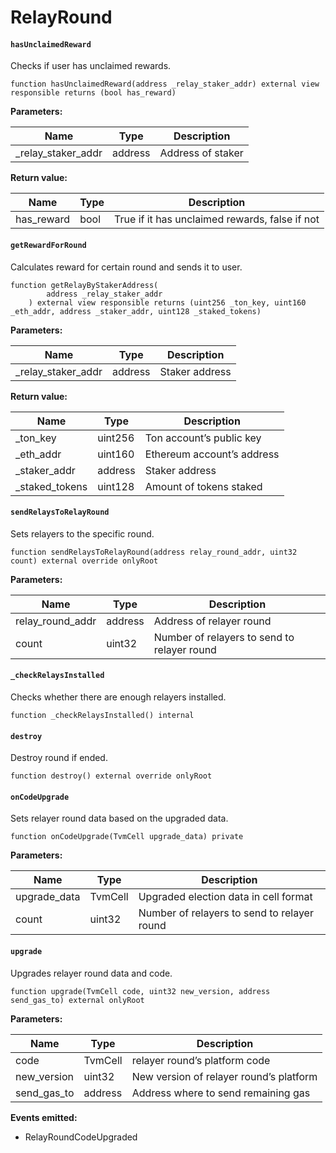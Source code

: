 # RelayRound

#### **`hasUnclaimedReward`**

Checks if user has unclaimed rewards. 

```
function hasUnclaimedReward(address _relay_staker_addr) external view responsible returns (bool has_reward)
```

**Parameters:**

| Name               | Type    | Description       |
|--------------------|---------|-------------------|
| _relay_staker_addr | address | Address of staker |

**Return value:**

| Name       | Type | Description                                    |
|------------|------|------------------------------------------------|
| has_reward | bool | True if it has unclaimed rewards, false if not |

#### **`getRewardForRound`**

Calculates reward for certain round and sends it to user.

```
function getRelayByStakerAddress(
        address _relay_staker_addr
    ) external view responsible returns (uint256 _ton_key, uint160 _eth_addr, address _staker_addr, uint128 _staked_tokens)
```

**Parameters:**

| Name               | Type    | Description    |
|--------------------|---------|----------------|
| _relay_staker_addr | address | Staker address |

**Return value:**

| Name           | Type    | Description                |
|----------------|---------|----------------------------|
| _ton_key       | uint256 | Ton account’s public key   |
| _eth_addr      | uint160 | Ethereum account’s address |
| _staker_addr   | address | Staker address             |
| _staked_tokens | uint128 | Amount of tokens staked    |

#### **`sendRelaysToRelayRound`**

Sets relayers to the specific round.

```
function sendRelaysToRelayRound(address relay_round_addr, uint32 count) external override onlyRoot
```

**Parameters:**

| Name             | Type    | Description                                 |
|------------------|---------|---------------------------------------------|
| relay_round_addr | address | Address of relayer round                    |
| count            | uint32  | Number of relayers to send to relayer round |

#### **`_checkRelaysInstalled`**

Checks whether there are enough relayers installed.

```
function _checkRelaysInstalled() internal
```

#### **`destroy`**

Destroy round if ended.

```
function destroy() external override onlyRoot
```

#### **`onCodeUpgrade`**

Sets relayer round data based on the upgraded data.

```
function onCodeUpgrade(TvmCell upgrade_data) private
```

**Parameters:**

| Name         | Type    | Description                                 |
|--------------|---------|---------------------------------------------|
| upgrade_data | TvmCell | Upgraded election data in cell format       |
| count        | uint32  | Number of relayers to send to relayer round |

#### **`upgrade`**	

Upgrades relayer round data and code.

```
function upgrade(TvmCell code, uint32 new_version, address send_gas_to) external onlyRoot
```

**Parameters:**

| Name        | Type    | Description                             |
|-------------|---------|-----------------------------------------|
| code        | TvmCell | relayer round’s platform code           |
| new_version | uint32  | New version of relayer round’s platform |
| send_gas_to | address | Address where to send remaining gas     |

**Events emitted:**
- RelayRoundCodeUpgraded
